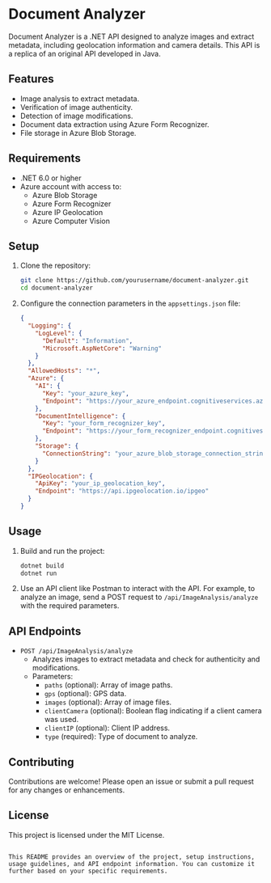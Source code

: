 # Document Analyzer

Document Analyzer is a .NET API designed to analyze images and extract metadata, including geolocation information and camera details. This API is a replica of an original API developed in Java.

## Features

- Image analysis to extract metadata.
- Verification of image authenticity.
- Detection of image modifications.
- Document data extraction using Azure Form Recognizer.
- File storage in Azure Blob Storage.

## Requirements

- .NET 6.0 or higher
- Azure account with access to:
  - Azure Blob Storage
  - Azure Form Recognizer
  - Azure IP Geolocation
  - Azure Computer Vision

## Setup

1. Clone the repository:

   ```bash
   git clone https://github.com/yourusername/document-analyzer.git
   cd document-analyzer
   ```

2. Configure the connection parameters in the `appsettings.json` file:

   ```json
   {
     "Logging": {
       "LogLevel": {
         "Default": "Information",
         "Microsoft.AspNetCore": "Warning"
       }
     },
     "AllowedHosts": "*",
     "Azure": {
       "AI": {
         "Key": "your_azure_key",
         "Endpoint": "https://your_azure_endpoint.cognitiveservices.azure.com/"
       },
       "DocumentIntelligence": {
         "Key": "your_form_recognizer_key",
         "Endpoint": "https://your_form_recognizer_endpoint.cognitiveservices.azure.com/"
       },
       "Storage": {
         "ConnectionString": "your_azure_blob_storage_connection_string"
       }
     },
     "IPGeolocation": {
       "ApiKey": "your_ip_geolocation_key",
       "Endpoint": "https://api.ipgeolocation.io/ipgeo"
     }
   }
   ```

## Usage

1. Build and run the project:

   ```bash
   dotnet build
   dotnet run
   ```

2. Use an API client like Postman to interact with the API. For example, to analyze an image, send a POST request to `/api/ImageAnalysis/analyze` with the required parameters.

## API Endpoints

- `POST /api/ImageAnalysis/analyze`
  - Analyzes images to extract metadata and check for authenticity and modifications.
  - Parameters:
    - `paths` (optional): Array of image paths.
    - `gps` (optional): GPS data.
    - `images` (optional): Array of image files.
    - `clientCamera` (optional): Boolean flag indicating if a client camera was used.
    - `clientIP` (optional): Client IP address.
    - `type` (required): Type of document to analyze.

## Contributing

Contributions are welcome! Please open an issue or submit a pull request for any changes or enhancements.

## License

This project is licensed under the MIT License.
```

This README provides an overview of the project, setup instructions, usage guidelines, and API endpoint information. You can customize it further based on your specific requirements.
